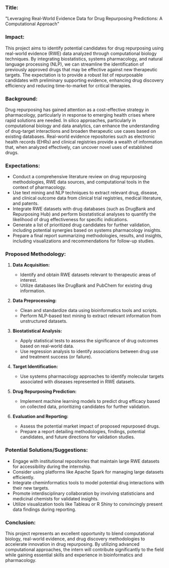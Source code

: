 ### Title:
"Leveraging Real-World Evidence Data for Drug Repurposing Predictions: A Computational Approach"

### Impact:
This project aims to identify potential candidates for drug repurposing using real-world evidence (RWE) data analyzed through computational biology techniques. By integrating biostatistics, systems pharmacology, and natural language processing (NLP), we can streamline the identification of previously approved drugs that may be effective against new therapeutic targets. The expectation is to provide a robust list of repurposable candidates with preliminary supporting evidence, enhancing drug discovery efficiency and reducing time-to-market for critical therapies.

### Background:
Drug repurposing has gained attention as a cost-effective strategy in pharmacology, particularly in response to emerging health crises where rapid solutions are needed. In silico approaches, particularly in computational biology and data analytics, can enhance the understanding of drug-target interactions and broaden therapeutic use cases based on existing databases. Real-world evidence repositories such as electronic health records (EHRs) and clinical registries provide a wealth of information that, when analyzed effectively, can uncover novel uses of established drugs.

### Expectations:
- Conduct a comprehensive literature review on drug repurposing methodologies, RWE data sources, and computational tools in the context of pharmacology.
- Use text mining and NLP techniques to extract relevant drug, disease, and clinical outcome data from clinical trial registries, medical literature, and patents.
- Integrate RWE datasets with drug databases (such as DrugBank and Repurposing Hub) and perform biostatistical analyses to quantify the likelihood of drug effectiveness for specific indications.
- Generate a list of prioritized drug candidates for further validation, including potential synergies based on systems pharmacology insights.
- Prepare a final report summarizing methodologies, results, and insights, including visualizations and recommendations for follow-up studies.

### Proposed Methodology:
1. **Data Acquisition:**
   - Identify and obtain RWE datasets relevant to therapeutic areas of interest.
   - Utilize databases like DrugBank and PubChem for existing drug information.

2. **Data Preprocessing:**
   - Clean and standardize data using bioinformatics tools and scripts.
   - Perform NLP-based text mining to extract relevant information from unstructured datasets.

3. **Biostatistical Analysis:**
   - Apply statistical tests to assess the significance of drug outcomes based on real-world data.
   - Use regression analysis to identify associations between drug use and treatment success (or failure).

4. **Target Identification:**
   - Use systems pharmacology approaches to identify molecular targets associated with diseases represented in RWE datasets.

5. **Drug Repurposing Prediction:**
   - Implement machine learning models to predict drug efficacy based on collected data, prioritizing candidates for further validation.

6. **Evaluation and Reporting:**
   - Assess the potential market impact of proposed repurposed drugs.
   - Prepare a report detailing methodologies, findings, potential candidates, and future directions for validation studies.

### Potential Solutions/Suggestions:
- Engage with institutional repositories that maintain large RWE datasets for accessibility during the internship.
- Consider using platforms like Apache Spark for managing large datasets efficiently.
- Integrate cheminformatics tools to model potential drug interactions with their new targets.
- Promote interdisciplinary collaboration by involving statisticians and medicinal chemists for validated insights.
- Utilize visualization tools like Tableau or R Shiny to convincingly present data findings during reporting.

### Conclusion:
This project represents an excellent opportunity to blend computational biology, real-world evidence, and drug discovery methodologies to accelerate innovation in drug repurposing. By utilizing advanced computational approaches, the intern will contribute significantly to the field while gaining essential skills and experience in bioinformatics and pharmacology.